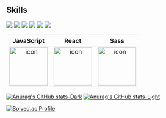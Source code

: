 ## Skills

<img src="https://img.shields.io/badge/HTML5-CC342D?logo=HTML5&logoColor=white"> <img src="https://img.shields.io/badge/CSS3-1572B6?logo=CSS3&logoColor=white"> <img src="https://img.shields.io/badge/Sass-cc6699?logo=Sass&logoColor=white"> 
<img src="https://img.shields.io/badge/JavaScript-F7DF1E?logo=JavaScript&logoColor=white"> <img src="https://img.shields.io/badge/React-61DAFB?logo=React&logoColor=white"> <img src="https://img.shields.io/badge/jQuery-0769AD?logo=jQuery&logoColor=white">




|JavaScript|React|Sass|
| :--: | :--: | :--: |
| <img src="https://techstack-generator.vercel.app/js-icon.svg" alt="icon" width="100" height="100" /> | <img src="https://techstack-generator.vercel.app/react-icon.svg" alt="icon" width="100" height="100" /> | <img src="https://techstack-generator.vercel.app/sass-icon.svg" alt="icon" width="100" height="100" /></div> |

  
[![Anurag's GitHub stats-Dark](https://github-readme-stats.vercel.app/api?username=wooooongee&show_icons=true&theme=radical#gh-dark-mode-only)](https://github.com/anuraghazra/github-readme-stats#gh-dark-mode-only)
[![Anurag's GitHub stats-Light](https://github-readme-stats.vercel.app/api?username=wooooongee&show_icons=true&theme=default#gh-light-mode-only)](https://github.com/anuraghazra/github-readme-stats#gh-light-mode-only)

[![Solved.ac Profile](http://mazassumnida.wtf/api/v2/generate_badge?boj=wodnd0284)](https://solved.ac/wodnd0284/)

